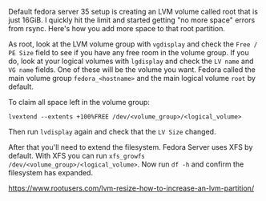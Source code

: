 Default fedora server 35 setup is creating an LVM volume called root that is just 16GiB. I quickly hit the limit and started getting "no more space" errors from rsync. Here's how you add more space to that root partition.

As root, look at the LVM volume group with `vgdisplay` and check the `Free / PE Size` field to see if you have any free room in the volume group. If you do, look at your logical volumes with `lgdisplay` and check the `LV name` and `VG name` fields. One of these will be the volume you want. Fedora called the main volume group `fedora_<hostname>` and the main logical volume `root` by default.

To claim all space left in the volume group:
```
lvextend --extents +100%FREE /dev/<volume_group>/<logical_volume>
```

Then run `lvdisplay` again and check that the `LV Size` changed.

After that you'll need to extend the filesystem. Fedora Server uses XFS by default. With XFS you can run `xfs_growfs /dev/<volume_group>/<logical_volume>`. Now run `df -h` and confirm the filesystem has expanded.

https://www.rootusers.com/lvm-resize-how-to-increase-an-lvm-partition/

